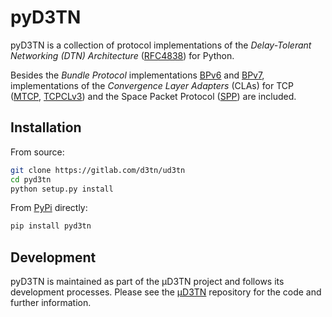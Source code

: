 # pyD3TN

pyD3TN is a collection of protocol implementations of the *Delay-Tolerant
Networking (DTN) Architecture* ([RFC4838][rfc4838]) for Python.

Besides the *Bundle Protocol* implementations [BPv6][bpv6] and [BPv7][bpv7],
implementations of the *Convergence Layer Adapters* (CLAs) for TCP
([MTCP][mtcp], [TCPCLv3][tcpclv3]) and the Space Packet Protocol ([SPP][spp])
are included.

## Installation

From source:

```sh
git clone https://gitlab.com/d3tn/ud3tn
cd pyd3tn
python setup.py install
```

From [PyPi](https://pypi.org/project/pyD3TN/) directly:

```sh
pip install pyd3tn
```

## Development

pyD3TN is maintained as part of the µD3TN project and follows its development
processes. Please see the [µD3TN][ud3tn] repository for the code and further
information.

[rfc4838]: https://tools.ietf.org/html/rfc4838
[bpv6]: https://tools.ietf.org/html/rfc5050
[bpv7]: https://tools.ietf.org/html/draft-ietf-dtn-bpbis-25
[mtcp]: https://tools.ietf.org/html/draft-ietf-dtn-mtcpcl-00
[tcpclv3]: https://tools.ietf.org/html/rfc7242
[spp]: https://public.ccsds.org/Pubs/133x0b2e1.pdf
[ud3tn]: https://gitlab.com/d3tn/ud3tn
